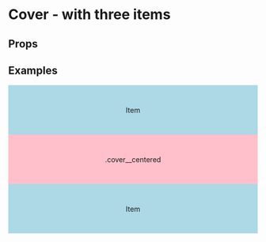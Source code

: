 <script lang="ts">
	import type { Space, Height } from '$lib/types';
	import Cover from '$lib/Cover/index.svelte';
	import Stack from '$lib/Stack/index.svelte';
	import SqueezeContainer from '$lib/SqueezeContainer/index.svelte';
	import PropSelect from '$lib/PropSelect/index.svelte';

	import { space_options, height_options } from '../../preview-content/options';

	let coverSpace: Space = 'var(--s-1)';
	let coverHeight: Height = '50vh';
</script>

<style>	
	.item {
		display: flex;
		align-items: center;
		justify-content: center;
		width: 100%;
		max-width: none;
		height: 100px;
		background-color: lightblue;
	}

	.cover__centered {
		background-color: pink;
	}
</style>

# Cover - with three items

## Props

<PropSelect options={space_options} name="coverSpace" bind:value={coverSpace} />
<PropSelect options={height_options} name="coverHeight" bind:value={coverHeight} />

## Examples

<SqueezeContainer>
	<Cover {coverSpace} {coverHeight}>
		<span class="item">Item</span>
		<span class="item cover__centered">.cover__centered</span>
		<span class="item">Item</span>
	</Cover>
</SqueezeContainer>

